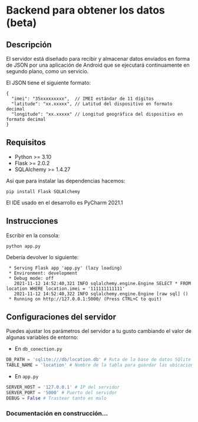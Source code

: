 # Backend para obtener los datos (beta)

## Descripción

El servidor está diseñado para recibir y almacenar datos enviados en forma de JSON por una aplicación de Android que se
ejecutará continuamente en segundo plano, como un servicio.

El JSON tiene el siguiente formato:

````json5
{
  "imei": "35xxxxxxxxx",  // IMEI estándar de 11 dígitos
  "latitude": "xx.xxxxx", // Latitud del dispositivo en formato decimal
  "longitude": "xx.xxxxx" // Longitud geográfica del dispositivo en formato decimal
}
````
## Requisitos

* Python >= 3.10
* Flask >= 2.0.2
* SQLAlchemy >= 1.4.27

Así que para instalar las dependencias hacemos:
````shell
pip install Flask SQLAlchemy
````

El IDE usado en el desarrollo es PyCharm 2021.1

## Instrucciones

Escribir en la consola:
````shell
python app.py
````

Debería devolver lo siguiente:

````shell
 * Serving Flask app 'app.py' (lazy loading)
 * Environment: development
 * Debug mode: off
   2021-11-12 14:52:40,321 INFO sqlalchemy.engine.Engine SELECT * FROM location WHERE location.imei = '111111111111'
   2021-11-12 14:52:40,322 INFO sqlalchemy.engine.Engine [raw sql] ()
 * Running on http://127.0.0.1:5000/ (Press CTRL+C to quit)
````

## Configuraciones del servidor
Puedes ajustar los parámetros del servidor a tu gusto cambiando el valor de algunas variables de entorno:
* En ``db_conection.py``
````python
DB_PATH = 'sqlite:///db/location.db' # Ruta de la base de datos SQlite
TABLE_NAME = 'location' # Nombre de la tabla para guardar las ubicaciones
````

* En ``app.py``

````python
SERVER_HOST = '127.0.0.1' # IP del servidor
SERVER_PORT = '5000' # Puerto del servidor
DEBUG = False # Trastear tanto es malo
````
### Documentación en construcción...
